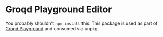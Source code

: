 # Groqd Playground Editor

You probably shouldn't `npm install` this. This package is used as part of [Groqd Playground](https://github.com/FormidableLabs/groqd/tree/main/packages/groqd-playground) and consumed via unpkg.
